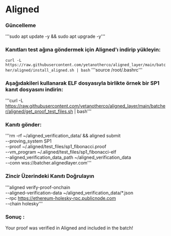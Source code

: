 # Aligned

### Güncelleme

'''sudo apt update -y && sudo apt upgrade -y'''

### Kanıtları test ağına göndermek için Aligned'ı indirip yükleyin:

```curl -L https://raw.githubusercontent.com/yetanotherco/aligned_layer/main/batcher/aligned/install_aligned.sh | bash```
'''source /root/.bashrc'''

### Aşağıdakileri kullanarak ELF dosyasıyla birlikte örnek bir SP1 kanıt dosyasını indirin:

'''curl -L https://raw.githubusercontent.com/yetanotherco/aligned_layer/main/batcher/aligned/get_proof_test_files.sh | bash'''

### Kanıtı gönder:
'''rm -rf ~/aligned_verification_data/ &&
aligned submit \
--proving_system SP1 \
--proof ~/.aligned/test_files/sp1_fibonacci.proof \
--vm_program ~/.aligned/test_files/sp1_fibonacci-elf \
--aligned_verification_data_path ~/aligned_verification_data \
--conn wss://batcher.alignedlayer.com'''

### Zincir Üzerindeki Kanıtı Doğrulayın

'''aligned verify-proof-onchain \
--aligned-verification-data ~/aligned_verification_data/*.json \
--rpc https://ethereum-holesky-rpc.publicnode.com \
--chain holesky'''

### Sonuç :

Your proof was verified in Aligned and included in the batch!





